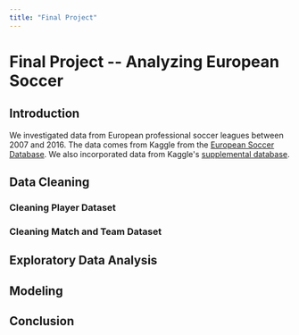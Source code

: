 ```yaml
---
title: "Final Project"
---
```

# Final Project -- Analyzing European Soccer 

## Introduction
We investigated data from European professional soccer leagues between 2007 and 2016. The data comes from Kaggle from the [European Soccer Database](https://www.kaggle.com/datasets/hugomathien/soccer). We also incorporated data from Kaggle's [supplemental database](https://www.kaggle.com/datasets/jiezi2004/soccer). 

## Data Cleaning
### Cleaning Player Dataset

### Cleaning Match and Team Dataset

## Exploratory Data Analysis

## Modeling

## Conclusion
